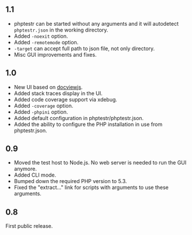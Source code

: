 1.1
---

- phptestr can be started without any arguments and it will autodetect `phptestr.json` in the working directory.
- Added `-noexit` option.
- Added `-remotemode` option.
- `-target` can accept full path to json file, not only directory.
- Misc GUI improvements and fixes.

1.0
---

- New UI based on [docviewjs](https://github.com/Perennials/docviewjs).
- Added stack traces display in the UI.
- Added code coverage support via xdebug.
- Added `-coverage` option.
- Added `-phpini` option.
- Added default configuration in phptestr/phptestr.json.
- Added the ability to configure the PHP installation in use from phptestr.json.

0.9
---

- Moved the test host to Node.js. No web server is needed to run the GUI anymore.
- Added CLI mode.
- Bumped down the required PHP version to 5.3.
- Fixed the "extract..." link for scripts with arguments to use these arguments.

0.8
---

First public release.